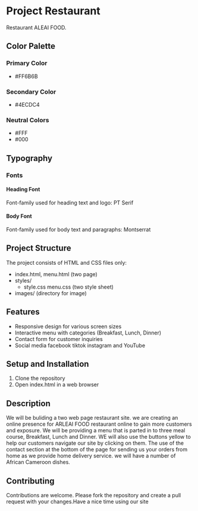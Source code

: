 # Project Restaurant

Restaurant ALEAI FOOD.

## Color Palette

### Primary Color

- #FF6B6B

### Secondary Color

- #4ECDC4

### Neutral Colors

- #FFF
- #000

## Typography

### Fonts

#### Heading Font

Font-family used for heading text and logo: PT Serif

#### Body Font

Font-family used for body text and paragraphs: Montserrat

## Project Structure

The project consists of HTML and CSS files only:

- index.html, menu.html (two page)
- styles/
  - style.css menu.css (two style sheet)
- images/ (directory for image)

## Features

- Responsive design for various screen sizes
- Interactive menu with categories (Breakfast, Lunch, Dinner)
- Contact form for customer inquiries
- Social media facebook tiktok instagram and YouTube

## Setup and Installation

1. Clone the repository
2. Open index.html in a web browser

## Description

We will be buliding a two web page restaurant site. we are creating an
online presence for ARLEAI FOOD restaurant online to gain more customers and exposure. We will be providing a menu that is parted in to three meal course, Breakfast, Lunch and Dinner. WE will also use the buttons yellow to help our customers navigate our site by clicking on them. The use of the contact section at the bottom of the page for sending us your orders from home as we provide home delivery service. we will have a number of African Cameroon dishes.

## Contributing

Contributions are welcome. Please fork the repository and create a pull request with your changes.Have a nice time using our site
